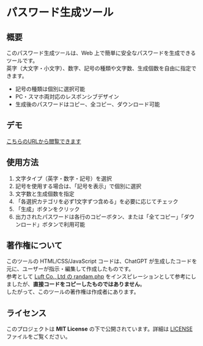 # パスワード生成ツール

## 概要
このパスワード生成ツールは、Web 上で簡単に安全なパスワードを生成できるツールです。  
英字（大文字・小文字）、数字、記号の種類や文字数、生成個数を自由に指定できます。

- 記号の種類は個別に選択可能
- PC・スマホ両対応のレスポンシブデザイン
- 生成後のパスワードはコピー、全コピー、ダウンロード可能

## デモ
[こちらのURLから閲覧できます](https://bonpurple.github.io/password-generator/)

## 使用方法
1. 文字タイプ（英字・数字・記号）を選択
2. 記号を使用する場合は、「記号を表示」で個別に選択
3. 文字数と生成個数を指定
4. 「各選択カテゴリを必ず1文字ずつ含める」を必要に応じてチェック
5. 「生成」ボタンをクリック
6. 出力されたパスワードは各行のコピーボタン、または「全てコピー」「ダウンロード」ボタンで利用可能

## 著作権について
このツールの HTML/CSS/JavaScript コードは、ChatGPT が生成したコードを元に、ユーザーが指示・編集して作成したものです。  
参考として [Luft Co., Ltd の randam.php](https://www.luft.co.jp/cgi/randam.php) をインスピレーションとして参考にしましたが、**直接コードをコピーしたものではありません**。  
したがって、このツールの著作権は作成者にあります。

## ライセンス
このプロジェクトは **MIT License** の下で公開されています。詳細は [LICENSE](./LICENSE) ファイルをご覧ください。
